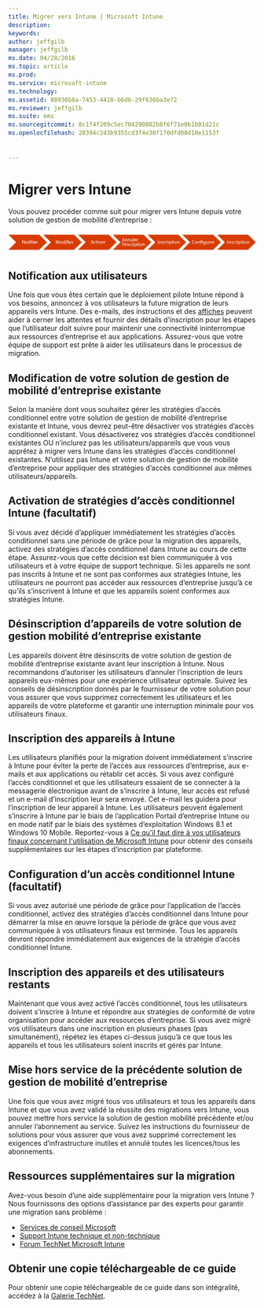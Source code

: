 ```yaml
---
title: Migrer vers Intune | Microsoft Intune
description: 
keywords: 
author: jeffgilb
manager: jeffgilb
ms.date: 04/28/2016
ms.topic: article
ms.prod: 
ms.service: microsoft-intune
ms.technology: 
ms.assetid: 88936b8a-7453-4410-b6db-29f636ba3e72
ms.reviewer: jeffgilb
ms.suite: ems
ms.sourcegitcommit: 8c1f4f209c5ec704290882b8f6f71e0b1b01d21c
ms.openlocfilehash: 20394c243b9355cd3f4e30f170dfd00d10e1153f


---
```


# Migrer vers Intune


Vous pouvez procéder comme suit pour migrer vers Intune depuis votre solution de gestion de mobilité d’entreprise :

![Étapes de migration pour Intune](./media/migrate-intune-steps.png)

## Notification aux utilisateurs

Une fois que vous êtes certain que le déploiement pilote Intune répond à vos besoins, annoncez à vos utilisateurs la future migration de leurs appareils vers Intune. Des e-mails, des instructions et des [affiches](https://gallery.technet.microsoft.com/Intune-End-User-Enrollment-3a0c9b0c?WT.mc_id=Blog_Intune_General_PCIT) peuvent aider à cerner les attentes et fournir des détails d’inscription pour les étapes que l’utilisateur doit suivre pour maintenir une connectivité ininterrompue aux ressources d’entreprise et aux applications. Assurez-vous que votre équipe de support est prête à aider les utilisateurs dans le processus de migration.

## Modification de votre solution de gestion de mobilité d’entreprise existante

Selon la manière dont vous souhaitez gérer les stratégies d’accès conditionnel entre votre solution de gestion de mobilité d’entreprise existante et Intune, vous devrez peut-être désactiver vos stratégies d’accès conditionnel existant. Vous désactiverez vos stratégies d’accès conditionnel existantes OU n’inclurez pas les utilisateurs/appareils que vous vous apprêtez à migrer vers Intune dans les stratégies d’accès conditionnel existantes.  N’utilisez pas Intune et votre solution de gestion de mobilité d’entreprise pour appliquer des stratégies d’accès conditionnel aux mêmes utilisateurs/appareils.

## Activation de stratégies d’accès conditionnel Intune (facultatif)

Si vous avez décidé d’appliquer immédiatement les stratégies d’accès conditionnel sans une période de grâce pour la migration des appareils, activez des stratégies d’accès conditionnel dans Intune au cours de cette étape.  Assurez-vous que cette décision est bien communiquée à vos utilisateurs et à votre équipe de support technique.  Si les appareils ne sont pas inscrits à Intune et ne sont pas conformes aux stratégies Intune, les utilisateurs ne pourront pas accéder aux ressources d’entreprise jusqu’à ce qu’ils s’inscrivent à Intune et que les appareils soient conformes aux stratégies Intune.

## Désinscription d’appareils de votre solution de gestion mobilité d’entreprise existante

Les appareils doivent être désinscrits de votre solution de gestion de mobilité d’entreprise existante avant leur inscription à Intune. Nous recommandons d’autoriser les utilisateurs d’annuler l’inscription de leurs appareils eux-mêmes pour une expérience utilisateur optimale.  Suivez les conseils de désinscription donnés par le fournisseur de votre solution pour vous assurer que vous supprimez correctement les utilisateurs et les appareils de votre plateforme et garantir une interruption minimale pour vos utilisateurs finaux.

## Inscription des appareils à Intune

Les utilisateurs planifiés pour la migration doivent immédiatement s’inscrire à Intune pour éviter la perte de l’accès aux ressources d’entreprise, aux e-mails et aux applications ou rétablir cet accès. Si vous avez configuré l’accès conditionnel et que les utilisateurs essaient de se connecter à la messagerie électronique avant de s’inscrire à Intune, leur accès est refusé et un e-mail d’inscription leur sera envoyé. Cet e-mail les guidera pour l’inscription de leur appareil à Intune.  Les utilisateurs peuvent également s’inscrire à Intune par le biais de l’application Portail d’entreprise Intune ou en mode natif par le biais des systèmes d’exploitation Windows 8.1 et Windows 10 Mobile. Reportez-vous à [Ce qu'il faut dire à vos utilisateurs finaux concernant l'utilisation de Microsoft Intune](what-to-tell-your-end-users-about-using-microsoft-intune.md) pour obtenir des conseils supplémentaires sur les étapes d’inscription par plateforme.

## Configuration d’un accès conditionnel Intune (facultatif)

Si vous avez autorisé une période de grâce pour l’application de l’accès conditionnel, activez des stratégies d’accès conditionnel dans Intune pour démarrer la mise en œuvre lorsque la période de grâce que vous avez communiquée à vos utilisateurs finaux est terminée. Tous les appareils devront répondre immédiatement aux exigences de la stratégie d’accès conditionnel Intune.

## Inscription des appareils et des utilisateurs restants

Maintenant que vous avez activé l’accès conditionnel, tous les utilisateurs doivent s’inscrire à Intune et répondre aux stratégies de conformité de votre organisation pour accéder aux ressources d’entreprise. Si vous avez migré vos utilisateurs dans une inscription en plusieurs phases (pas simultanément), répétez les étapes ci-dessus jusqu’à ce que tous les appareils et tous les utilisateurs soient inscrits et gérés par Intune.

## Mise hors service de la précédente solution de gestion de mobilité d’entreprise

Une fois que vous avez migré tous vos utilisateurs et tous les appareils dans Intune et que vous avez validé la réussite des migrations vers Intune, vous pouvez mettre hors service la solution de gestion mobilité précédente et/ou annuler l’abonnement au service. Suivez les instructions du fournisseur de solutions pour vous assurer que vous avez supprimé correctement les exigences d’infrastructure inutiles et annulé toutes les licences/tous les abonnements.

## Ressources supplémentaires sur la migration

Avez-vous besoin d’une aide supplémentaire pour la migration vers Intune ? Nous fournissons des options d’assistance par des experts pour garantir une migration sans problème :

<!--- - [Microsoft Intune Onboarding](/em/solutions/fasttrack-center-benefit-for-enterprise-mobility-suite-ems)--->
- [Services de conseil Microsoft](https://www.microsoft.com/en-us/microsoftservices/default.aspx)
- [Support Intune technique et non-technique](/intune/troubleshoot/how-to-get-support-for-microsoft-intune)
- [Forum TechNet Microsoft Intune](https://social.technet.microsoft.com/Forums/en-US/home?forum=microsoftintuneprod)

## Obtenir une copie téléchargeable de ce guide

Pour obtenir une copie téléchargeable de ce guide dans son intégralité, accédez à la [Galerie TechNet](https://gallery.technet.microsoft.com/Migrating-to-Intune-ea439387).



<!--HONumber=Jul16_HO2-->


